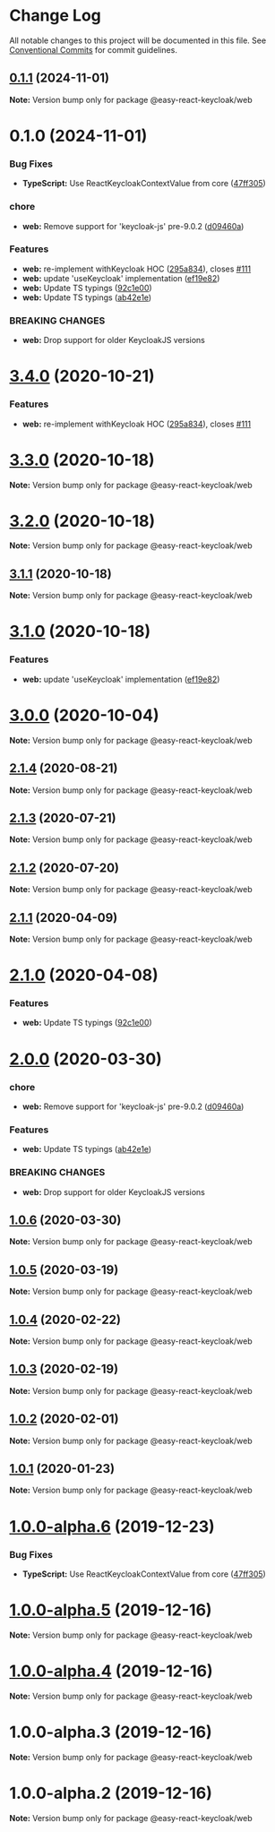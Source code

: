 # Change Log

All notable changes to this project will be documented in this file.
See [Conventional Commits](https://conventionalcommits.org) for commit guidelines.

## [0.1.1](https://github.com/Kritskii-A/react-keycloak/compare/@easy-react-keycloak/web@0.1.0...@easy-react-keycloak/web@0.1.1) (2024-11-01)

**Note:** Version bump only for package @easy-react-keycloak/web





# 0.1.0 (2024-11-01)


### Bug Fixes

* **TypeScript:** Use ReactKeycloakContextValue from core ([47ff305](https://github.com/Kritskii-A/react-keycloak/commit/47ff30503412a57e90fce33644d3c822320908e7))


### chore

* **web:** Remove support for 'keycloak-js' pre-9.0.2 ([d09460a](https://github.com/Kritskii-A/react-keycloak/commit/d09460a62ba7bb4a104eb5ac1df558466cc4b3c0))


### Features

* **web:** re-implement withKeycloak HOC ([295a834](https://github.com/Kritskii-A/react-keycloak/commit/295a834c7f3fbe3bd7fb45a73c264b224d2e53ad)), closes [#111](https://github.com/Kritskii-A/react-keycloak/issues/111)
* **web:** update 'useKeycloak' implementation ([ef19e82](https://github.com/Kritskii-A/react-keycloak/commit/ef19e823b33c03808de696f9e7cbac3478197e0e))
* **web:** Update TS typings ([92c1e00](https://github.com/Kritskii-A/react-keycloak/commit/92c1e00d3737c3a361a2660b7576212a435921df))
* **web:** Update TS typings ([ab42e1e](https://github.com/Kritskii-A/react-keycloak/commit/ab42e1e948bb89f17ae2cf5caf1626a56d0485e5))


### BREAKING CHANGES

* **web:** Drop support for older KeycloakJS versions





# [3.4.0](https://github.com/react-keycloak/react-keycloak/compare/@easy-react-keycloak/web@3.3.0...@easy-react-keycloak/web@3.4.0) (2020-10-21)


### Features

* **web:** re-implement withKeycloak HOC ([295a834](https://github.com/react-keycloak/react-keycloak/commit/295a834c7f3fbe3bd7fb45a73c264b224d2e53ad)), closes [#111](https://github.com/react-keycloak/react-keycloak/issues/111)





# [3.3.0](https://github.com/react-keycloak/react-keycloak/compare/@easy-react-keycloak/web@3.2.0...@easy-react-keycloak/web@3.3.0) (2020-10-18)

**Note:** Version bump only for package @easy-react-keycloak/web





# [3.2.0](https://github.com/react-keycloak/react-keycloak/compare/@easy-react-keycloak/web@3.1.1...@easy-react-keycloak/web@3.2.0) (2020-10-18)

**Note:** Version bump only for package @easy-react-keycloak/web





## [3.1.1](https://github.com/react-keycloak/react-keycloak/compare/@easy-react-keycloak/web@3.1.0...@easy-react-keycloak/web@3.1.1) (2020-10-18)

**Note:** Version bump only for package @easy-react-keycloak/web





# [3.1.0](https://github.com/react-keycloak/react-keycloak/compare/@easy-react-keycloak/web@3.0.0...@easy-react-keycloak/web@3.1.0) (2020-10-18)


### Features

* **web:** update 'useKeycloak' implementation ([ef19e82](https://github.com/react-keycloak/react-keycloak/commit/ef19e823b33c03808de696f9e7cbac3478197e0e))





# [3.0.0](https://github.com/react-keycloak/react-keycloak/compare/@easy-react-keycloak/web@2.1.4...@easy-react-keycloak/web@3.0.0) (2020-10-04)

**Note:** Version bump only for package @easy-react-keycloak/web





## [2.1.4](https://github.com/react-keycloak/react-keycloak/compare/@easy-react-keycloak/web@2.1.3...@easy-react-keycloak/web@2.1.4) (2020-08-21)

**Note:** Version bump only for package @easy-react-keycloak/web





## [2.1.3](https://github.com/react-keycloak/react-keycloak/compare/@easy-react-keycloak/web@2.1.2...@easy-react-keycloak/web@2.1.3) (2020-07-21)

**Note:** Version bump only for package @easy-react-keycloak/web





## [2.1.2](https://github.com/react-keycloak/react-keycloak/compare/@easy-react-keycloak/web@2.1.1...@easy-react-keycloak/web@2.1.2) (2020-07-20)

**Note:** Version bump only for package @easy-react-keycloak/web





## [2.1.1](https://github.com/react-keycloak/react-keycloak/compare/@easy-react-keycloak/web@2.1.0...@easy-react-keycloak/web@2.1.1) (2020-04-09)

**Note:** Version bump only for package @easy-react-keycloak/web





# [2.1.0](https://github.com/react-keycloak/react-keycloak/compare/@easy-react-keycloak/web@2.0.0...@easy-react-keycloak/web@2.1.0) (2020-04-08)


### Features

* **web:** Update TS typings ([92c1e00](https://github.com/react-keycloak/react-keycloak/commit/92c1e00d3737c3a361a2660b7576212a435921df))





# [2.0.0](https://github.com/react-keycloak/react-keycloak/compare/@easy-react-keycloak/web@1.0.6...@easy-react-keycloak/web@2.0.0) (2020-03-30)


### chore

* **web:** Remove support for 'keycloak-js' pre-9.0.2 ([d09460a](https://github.com/react-keycloak/react-keycloak/commit/d09460a62ba7bb4a104eb5ac1df558466cc4b3c0))


### Features

* **web:** Update TS typings ([ab42e1e](https://github.com/react-keycloak/react-keycloak/commit/ab42e1e948bb89f17ae2cf5caf1626a56d0485e5))


### BREAKING CHANGES

* **web:** Drop support for older KeycloakJS versions





## [1.0.6](https://github.com/react-keycloak/react-keycloak/compare/@easy-react-keycloak/web@1.0.5...@easy-react-keycloak/web@1.0.6) (2020-03-30)

**Note:** Version bump only for package @easy-react-keycloak/web





## [1.0.5](https://github.com/react-keycloak/react-keycloak/compare/@easy-react-keycloak/web@1.0.4...@easy-react-keycloak/web@1.0.5) (2020-03-19)

**Note:** Version bump only for package @easy-react-keycloak/web





## [1.0.4](https://github.com/react-keycloak/react-keycloak/compare/@easy-react-keycloak/web@1.0.3...@easy-react-keycloak/web@1.0.4) (2020-02-22)

**Note:** Version bump only for package @easy-react-keycloak/web





## [1.0.3](https://github.com/react-keycloak/react-keycloak/compare/@easy-react-keycloak/web@1.0.2...@easy-react-keycloak/web@1.0.3) (2020-02-19)

**Note:** Version bump only for package @easy-react-keycloak/web





## [1.0.2](https://github.com/react-keycloak/react-keycloak/compare/@easy-react-keycloak/web@1.0.1...@easy-react-keycloak/web@1.0.2) (2020-02-01)

**Note:** Version bump only for package @easy-react-keycloak/web





## [1.0.1](https://github.com/react-keycloak/react-keycloak/compare/@easy-react-keycloak/web@1.0.0...@easy-react-keycloak/web@1.0.1) (2020-01-23)

**Note:** Version bump only for package @easy-react-keycloak/web





# [1.0.0-alpha.6](https://github.com/react-keycloak/react-keycloak/compare/@easy-react-keycloak/web@1.0.0-alpha.5...@easy-react-keycloak/web@1.0.0-alpha.6) (2019-12-23)


### Bug Fixes

* **TypeScript:** Use ReactKeycloakContextValue from core ([47ff305](https://github.com/react-keycloak/react-keycloak/commit/47ff30503412a57e90fce33644d3c822320908e7))





# [1.0.0-alpha.5](https://github.com/react-keycloak/react-keycloak/compare/@easy-react-keycloak/web@1.0.0-alpha.4...@easy-react-keycloak/web@1.0.0-alpha.5) (2019-12-16)

**Note:** Version bump only for package @easy-react-keycloak/web





# [1.0.0-alpha.4](https://github.com/react-keycloak/react-keycloak/compare/@easy-react-keycloak/web@1.0.0-alpha.3...@easy-react-keycloak/web@1.0.0-alpha.4) (2019-12-16)

**Note:** Version bump only for package @easy-react-keycloak/web





# 1.0.0-alpha.3 (2019-12-16)

**Note:** Version bump only for package @easy-react-keycloak/web





# 1.0.0-alpha.2 (2019-12-16)

**Note:** Version bump only for package @easy-react-keycloak/web
